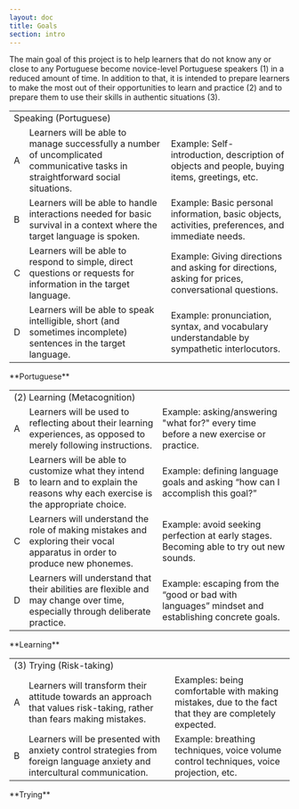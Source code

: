 ```yaml
---
layout: doc
title: Goals
section: intro
---
```


The main goal of this project is to help learners that do not know any or close to any Portuguese become novice-level Portuguese speakers (1) in a reduced amount of time. In addition to that, it is intended to prepare learners to make the most out of their opportunities to learn and practice (2) and to prepare them to use their skills in authentic situations (3).

<table>
  <tr class="diff title">
    <td colspan="3">Speaking (Portuguese)</td>
  </tr>
  <tr>
    <td>A</td>
    <td>Learners will be able to manage successfully a number of uncomplicated communicative tasks in straightforward social situations.</td>
    <td>Example: Self-introduction, description of objects and people, buying items, greetings, etc.</td>
  </tr>
  <tr class="diff">
    <td>B</td>
    <td>Learners will be able to handle interactions needed for basic survival in a context where the target language is spoken.</td>
    <td>Example: Basic personal information, basic objects, activities, preferences, and immediate needs. </td>
  </tr>
  <tr>
    <td>C</td>
    <td>Learners will be able to respond to simple, direct questions or requests for information in the target language.</td>
    <td>Example: Giving directions and asking for directions, asking for prices, conversational questions.</td>
  </tr>
  <tr class="diff">
    <td>D</td>
    <td>Learners will be able to speak intelligible, short (and sometimes incomplete) sentences in the target language.</td>
    <td>Example: pronunciation, syntax, and vocabulary understandable by sympathetic interlocutors.</td>
  </tr>
</table>
**Portuguese**


<table>
  <tr class="diff title">
    <td colspan="3">(2) Learning (Metacognition)</td>
  </tr>
  <tr>
    <td>A</td>
    <td>Learners will be used to reflecting about their learning experiences, as opposed to merely following instructions.</td>
    <td>Example: asking/answering "what for?" every time before a new exercise or practice.</td>
  </tr>
  <tr class="diff">
    <td>B</td>
    <td>Learners will be able to customize what they intend to learn and to explain the reasons why  each exercise is the appropriate choice.</td>
    <td>Example: defining language goals and asking “how can I accomplish this goal?”</td>
  </tr>
  <tr>
    <td>C</td>
    <td>Learners will understand the role of making mistakes and exploring their vocal apparatus in order to produce new phonemes.</td>
    <td>Example: avoid seeking perfection at early stages. Becoming able to try out new sounds.</td>
  </tr>
  <tr class="diff">
    <td>D</td>
    <td>Learners will understand that their abilities are flexible and may change over time, especially through deliberate practice.</td>
    <td>Example: escaping from the “good or bad with languages” mindset and establishing concrete goals.</td>
  </tr>
</table>
**Learning**


<table>
  <tr class="diff title">
    <td colspan="3">(3) Trying (Risk-taking)</td>
  </tr>
  <tr>
    <td>A</td>
    <td>Learners will transform their attitude towards an approach that values risk-taking, rather than fears making mistakes.</td>
    <td>Examples: being comfortable with making mistakes, due to the fact that they are completely expected.</td>
  </tr>
  <tr class="diff">
    <td>B</td>
    <td>Learners will be presented with anxiety control strategies from foreign language anxiety and intercultural communication.</td>
    <td>Example: breathing techniques, voice volume control techniques, voice projection, etc.</td>
  </tr>
</table>
**Trying**